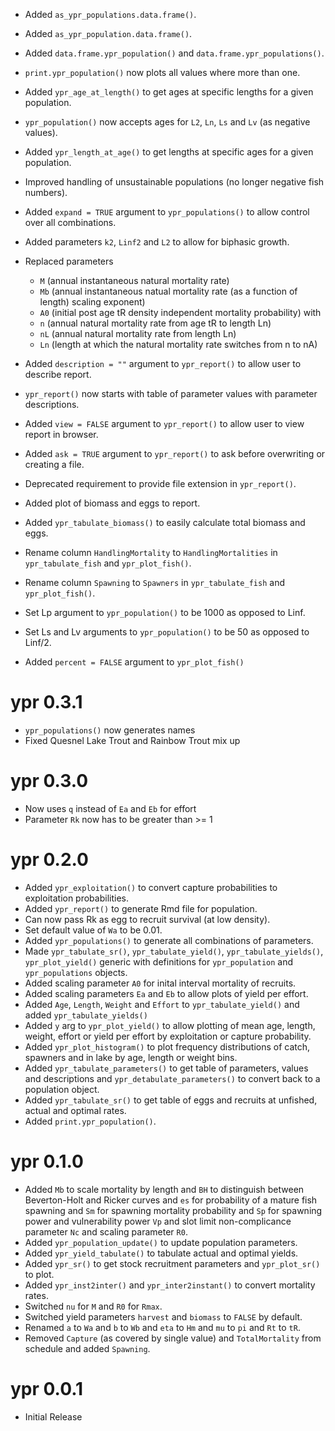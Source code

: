 - Added `as_ypr_populations.data.frame()`.
- Added `as_ypr_population.data.frame()`.
- Added `data.frame.ypr_population()` and `data.frame.ypr_populations()`.
- `print.ypr_population()` now plots all values where more than one.
- Added `ypr_age_at_length()` to get ages at specific lengths for a given population.
- `ypr_population()` now accepts ages for `L2`, `Ln`, `Ls` and `Lv` (as negative values).
- Added `ypr_length_at_age()` to get lengths at specific ages for a given population.
- Improved handling of unsustainable populations (no longer negative fish numbers).
- Added `expand = TRUE` argument to `ypr_populations()` to allow control over all combinations.
- Added parameters `k2`, `Linf2` and `L2` to allow for biphasic growth.
- Replaced parameters 
    - `M` (annual instantaneous natural mortality rate)
    - `Mb` (annual instantaneous natual mortality rate (as a function of length) scaling exponent)
    - `A0` (initial post age tR density independent mortality probability)
  with
    - `n` (annual natural mortality rate from age tR to length Ln)
    - `nL` (annual natural mortality rate from length Ln)
    - `Ln` (length at which the natural mortality rate switches from n to nA)

- Added `description = ""` argument to `ypr_report()` to allow user to describe report.
- `ypr_report()` now starts with table of parameter values with parameter descriptions.
- Added `view = FALSE` argument to `ypr_report()` to allow user to view report in browser.
- Added `ask = TRUE` argument to `ypr_report()` to ask before overwriting or creating a file.
- Deprecated requirement to provide file extension in `ypr_report()`.
- Added plot of biomass and eggs to report.
- Added `ypr_tabulate_biomass()` to easily calculate total biomass and eggs.
- Rename column `HandlingMortality` to `HandlingMortalities` in `ypr_tabulate_fish` and `ypr_plot_fish()`.
- Rename column `Spawning` to `Spawners` in `ypr_tabulate_fish` and `ypr_plot_fish()`.
- Set Lp argument to `ypr_population()` to be 1000 as opposed to Linf.
- Set Ls and Lv arguments to `ypr_population()` to be 50 as opposed to Linf/2.
- Added `percent = FALSE` argument to `ypr_plot_fish()`

# ypr 0.3.1

- `ypr_populations()` now generates names
- Fixed Quesnel Lake Trout and Rainbow Trout mix up

# ypr 0.3.0

- Now uses `q` instead of `Ea` and `Eb` for effort
- Parameter `Rk` now has to be greater than >= 1

# ypr 0.2.0

- Added `ypr_exploitation()` to convert capture probabilities to exploitation probabilities.
- Added `ypr_report()` to generate Rmd file for population.
- Can now pass Rk as egg to recruit survival (at low density).
- Set default value of `Wa` to be 0.01.
- Added `ypr_populations()` to generate all combinations of parameters.
- Made `ypr_tabulate_sr()`, `ypr_tabulate_yield()`, `ypr_tabulate_yields()`, `ypr_plot_yield()` generic with definitions for `ypr_population` and `ypr_populations` objects.
- Added scaling parameter `A0` for inital interval mortality of recruits.
- Added scaling parameters `Ea` and `Eb` to allow plots of yield per effort.
- Added `Age`, `Length`, `Weight` and `Effort` to `ypr_tabulate_yield()` and added `ypr_tabulate_yields()`
- Added `y` arg to `ypr_plot_yield()` to allow plotting of mean age, length, weight, effort or yield per effort by exploitation or capture probability.
- Added `ypr_plot_histogram()` to plot frequency distributions of catch, spawners and in lake by age, length or weight bins.
- Added `ypr_tabulate_parameters()` to get table of parameters, values and descriptions and `ypr_detabulate_parameters()` to convert back to a population object.
- Added `ypr_tabulate_sr()` to get table of eggs and recruits at unfished, actual and optimal rates.
- Added `print.ypr_population()`.

# ypr 0.1.0

- Added `Mb` to scale mortality by length and `BH` to distinguish between Beverton-Holt and Ricker curves and `es` for probability of a mature fish spawning and `Sm` for spawning mortality probability and `Sp` for spawning power and vulnerability power `Vp` and  slot limit non-complicance parameter `Nc` and scaling parameter `R0`.
- Added `ypr_population_update()` to update population parameters.
- Added `ypr_yield_tabulate()` to tabulate actual and optimal yields.
- Added `ypr_sr()` to get stock recruitment parameters and `ypr_plot_sr()` to plot.
- Added `ypr_inst2inter()` and `ypr_inter2instant()` to convert mortality rates.
- Switched `nu` for `M` and `R0` for `Rmax`.
- Switched yield parameters `harvest` and `biomass` to `FALSE` by default.
- Renamed `a` to `Wa` and `b` to `Wb` and `eta` to `Hm` and `mu` to `pi` and `Rt` to `tR`.
- Removed `Capture` (as covered by single value) and `TotalMortality` from schedule and added `Spawning`.

# ypr 0.0.1

- Initial Release
